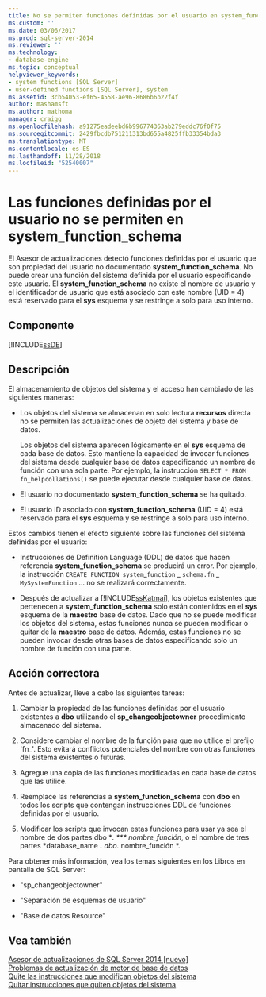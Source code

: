 ```yaml
---
title: No se permiten funciones definidas por el usuario en system_function_schema | Microsoft Docs
ms.custom: ''
ms.date: 03/06/2017
ms.prod: sql-server-2014
ms.reviewer: ''
ms.technology:
- database-engine
ms.topic: conceptual
helpviewer_keywords:
- system functions [SQL Server]
- user-defined functions [SQL Server], system
ms.assetid: 3cb54053-ef65-4558-ae96-8686b6b22f4f
author: mashamsft
ms.author: mathoma
manager: craigg
ms.openlocfilehash: a91275eadeebd6b996774363ab279eddc76f0f75
ms.sourcegitcommit: 2429fbcdb751211313bd655a4825ffb33354bda3
ms.translationtype: MT
ms.contentlocale: es-ES
ms.lasthandoff: 11/28/2018
ms.locfileid: "52540007"
---
```

# <a name="user-defined-functions-are-not-allowed-in-systemfunctionschema"></a>Las funciones definidas por el usuario no se permiten en system_function_schema
  El Asesor de actualizaciones detectó funciones definidas por el usuario que son propiedad del usuario no documentado **system_function_schema**. No puede crear una función del sistema definida por el usuario especificando este usuario. El **system_function_schema** no existe el nombre de usuario y el identificador de usuario que está asociado con este nombre (UID = 4) está reservado para el **sys** esquema y se restringe a solo para uso interno.  
  
## <a name="component"></a>Componente  
 [!INCLUDE[ssDE](../../includes/ssde-md.md)]  
  
## <a name="description"></a>Descripción  
 El almacenamiento de objetos del sistema y el acceso han cambiado de las siguientes maneras:  
  
-   Los objetos del sistema se almacenan en solo lectura **recursos** directa no se permiten las actualizaciones de objeto del sistema y base de datos.  
  
     Los objetos del sistema aparecen lógicamente en el **sys** esquema de cada base de datos. Esto mantiene la capacidad de invocar funciones del sistema desde cualquier base de datos especificando un nombre de función con una sola parte. Por ejemplo, la instrucción `SELECT * FROM fn_helpcollations()` se puede ejecutar desde cualquier base de datos.  
  
-   El usuario no documentado **system_function_schema** se ha quitado.  
  
-   El usuario ID asociado con **system_function_schema** (UID = 4) está reservado para el **sys** esquema y se restringe a solo para uso interno.  
  
 Estos cambios tienen el efecto siguiente sobre las funciones del sistema definidas por el usuario:  
  
-   Instrucciones de Definition Language (DDL) de datos que hacen referencia **system_function_schema** se producirá un error. Por ejemplo, la instrucción `CREATE FUNCTION system`_`function` \_ `schema.fn` \_ `MySystemFunction` ... no se realizará correctamente.  
  
-   Después de actualizar a [!INCLUDE[ssKatmai](../../includes/sskatmai-md.md)], los objetos existentes que pertenecen a **system_function_schema** solo están contenidos en el **sys** esquema de la **maestro** base de datos. Dado que no se puede modificar los objetos del sistema, estas funciones nunca se pueden modificar o quitar de la **maestro** base de datos. Además, estas funciones no se pueden invocar desde otras bases de datos especificando solo un nombre de función con una parte.  
  
## <a name="corrective-action"></a>Acción correctora  
 Antes de actualizar, lleve a cabo las siguientes tareas:  
  
1.  Cambiar la propiedad de las funciones definidas por el usuario existentes a **dbo** utilizando el **sp_changeobjectowner** procedimiento almacenado del sistema.  
  
2.  Considere cambiar el nombre de la función para que no utilice el prefijo 'fn_'. Esto evitará conflictos potenciales del nombre con otras funciones del sistema existentes o futuras.  
  
3.  Agregue una copia de las funciones modificadas en cada base de datos que las utilice.  
  
4.  Reemplace las referencias a **system_function_schema** con **dbo** en todos los scripts que contengan instrucciones DDL de funciones definidas por el usuario.  
  
5.  Modificar los scripts que invocan estas funciones para usar ya sea el nombre de dos partes dbo **. *** nombre_función*, o el nombre de tres partes *database_name ***.** dbo.* nombre_función *.  
  
 Para obtener más información, vea los temas siguientes en los Libros en pantalla de SQL Server:  
  
-   "sp_changeobjectowner"  
  
-   "Separación de esquemas de usuario"  
  
-   "Base de datos Resource"  
  
## <a name="see-also"></a>Vea también  
 [Asesor de actualizaciones de SQL Server 2014 &#91;nuevo&#93;](/sql/2014/sql-server/install/sql-server-2014-upgrade-advisor)   
 [Problemas de actualización de motor de base de datos](../../../2014/sql-server/install/database-engine-upgrade-issues.md)   
 [Quite las instrucciones que modifican objetos del sistema](../../../2014/sql-server/install/remove-statements-that-modify-system-objects.md)   
 [Quitar instrucciones que quiten objetos del sistema](../../../2014/sql-server/install/remove-statements-that-drop-system-objects.md)  
  
  
